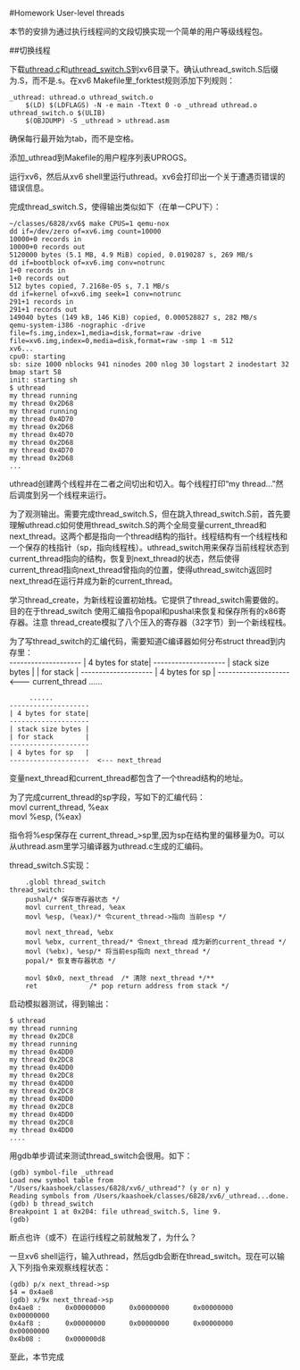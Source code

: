 #Homework User-level threads
  
本节的安排为通过执行线程间的文段切换实现一个简单的用户等级线程包。  
  
##切换线程  
  
下载[uthread.c](https://pdos.csail.mit.edu/6.828/2018/homework/uthread.c)和[uthread_switch.S]( https://pdos.csail.mit.edu/6.828/2018/homework/uthread_switch.S)到xv6目录下。确认uthread_switch.S后缀为.S，而不是.s。在xv6 Makefile里_forktest规则添加下列规则：  
```
_uthread: uthread.o uthread_switch.o
	$(LD) $(LDFLAGS) -N -e main -Ttext 0 -o _uthread uthread.o uthread_switch.o $(ULIB)
	$(OBJDUMP) -S _uthread > uthread.asm
```
  
确保每行最开始为tab，而不是空格。  
  
添加_uthread到Makefile的用户程序列表UPROGS。  
  
运行xv6，然后从xv6 shell里运行uthread。xv6会打印出一个关于遭遇页错误的错误信息。    
  
完成thread_switch.S，使得输出类似如下（在单一CPU下）：  
   
```
~/classes/6828/xv6$ make CPUS=1 qemu-nox
dd if=/dev/zero of=xv6.img count=10000
10000+0 records in
10000+0 records out
5120000 bytes (5.1 MB, 4.9 MiB) copied, 0.0190287 s, 269 MB/s
dd if=bootblock of=xv6.img conv=notrunc
1+0 records in
1+0 records out
512 bytes copied, 7.2168e-05 s, 7.1 MB/s
dd if=kernel of=xv6.img seek=1 conv=notrunc
291+1 records in
291+1 records out
149040 bytes (149 kB, 146 KiB) copied, 0.000528827 s, 282 MB/s
qemu-system-i386 -nographic -drive file=fs.img,index=1,media=disk,format=raw -drive file=xv6.img,index=0,media=disk,format=raw -smp 1 -m 512 
xv6...
cpu0: starting
sb: size 1000 nblocks 941 ninodes 200 nlog 30 logstart 2 inodestart 32 bmap start 58
init: starting sh
$ uthread
my thread running
my thread 0x2D68
my thread running
my thread 0x4D70
my thread 0x2D68
my thread 0x4D70
my thread 0x2D68
my thread 0x4D70
my thread 0x2D68
...
````
uthread创建两个线程并在二者之间切出和切入。每个线程打印“my thread...”然后调度到另一个线程来运行。  
  
为了观测输出。需要完成thread_switch.S，但在跳入thread_switch.S前，首先要理解uthread.c如何使用thread_switch.S的两个全局变量current_thread和next_thread。这两个都是指向一个thread结构的指针。线程结构有一个线程栈和一个保存的栈指针（sp，指向线程栈）。uthread_switch用来保存当前线程状态到current_thread指向的结构，恢复到next_thread的状态，然后使得current_thread指向next_thread曾指向的位置，使得uthread_switch返回时next_thread在运行并成为新的current_thread。  
  
学习thread_create，为新线程设置初始栈。它提供了thread_switch需要做的。目的在于thread_switch 使用汇编指令popal和pushal来恢复和保存所有的x86寄存器。注意 thread_create模拟了八个压入的寄存器（32字节）到一个新线程栈。  
  
为了写thread_switch的汇编代码，需要知道C编译器如何分布struct thread到内存里：  
    --------------------
    | 4 bytes for state|
    --------------------
    | stack size bytes |
    | for stack        |
    --------------------
    | 4 bytes for sp   |
    --------------------  <--- current_thread
         ......

         ......
    --------------------
    | 4 bytes for state|
    --------------------
    | stack size bytes |
    | for stack        |
    --------------------
    | 4 bytes for sp   |
    --------------------  <--- next_thread  
  
变量next_thread和current_thread都包含了一个thread结构的地址。  
  
为了完成current_thread的sp字段，写如下的汇编代码：  
	movl current_thread, %eax   
	movl %esp, (%eax)   
  
指令将%esp保存在 current_thread_>sp里,因为sp在结构里的偏移量为0。可以从uthread.asm里学习编译器为uthread.c生成的汇编码。    
  
thread_switch.S实现：  
```
	.globl thread_switch
thread_switch:
	pushal/* 保存寄存器状态 */
	movl current_thread, %eax
	movl %esp, (%eax)/* 令curent_thread->指向 当前esp */
	
	movl next_thread, %ebx
	movl %ebx, current_thread/* 令next_thread 成为新的current_thread */
	movl (%ebx), %esp/* 将当前esp指向 next_thread */
	popal/* 恢复寄存器状态 */
	
	movl $0x0, next_thread	/* 清除 next_thread */**
	ret				/* pop return address from stack */
```
启动模拟器测试，得到输出：  
  
```
$ uthread
my thread running
my thread 0x2DC8
my thread running
my thread 0x4DD0
my thread 0x2DC8
my thread 0x4DD0
my thread 0x2DC8
my thread 0x4DD0
my thread 0x2DC8
my thread 0x4DD0
my thread 0x2DC8
my thread 0x4DD0
my thread 0x2DC8
my thread 0x4DD0
....
```
  
用gdb单步调试来测试thread_switch会很用。如下：  
```
(gdb) symbol-file _uthread
Load new symbol table from "/Users/kaashoek/classes/6828/xv6/_uthread"? (y or n) y
Reading symbols from /Users/kaashoek/classes/6828/xv6/_uthread...done.
(gdb) b thread_switch
Breakpoint 1 at 0x204: file uthread_switch.S, line 9.
(gdb) 
```
  
断点也许（或不）在运行线程之前就触发了，为什么？  
  
一旦xv6 shell运行，输入uthread，然后gdb会断在thread_switch。现在可以输入下列指令来观察线程状态：  
```
(gdb) p/x next_thread->sp
$4 = 0x4ae8
(gdb) x/9x next_thread->sp
0x4ae8 :      0x00000000      0x00000000      0x00000000      0x00000000
0x4af8 :      0x00000000      0x00000000      0x00000000      0x00000000
0x4b08 :      0x000000d8
```  
  
至此，本节完成